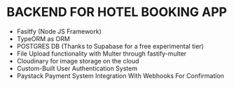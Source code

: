 # BACKEND FOR HOTEL BOOKING APP

- Fasitfy (Node JS Framework)
- TypeORM as ORM
- POSTGRES DB (Thanks to Supabase for a free experimental tier)
- File Upload functionality with Multer through fastify-multer
- Cloudinary for image storage on the cloud
- Custom-Built User Authentication System
- Paystack Payment System Integration With Webhooks For Confirmation
